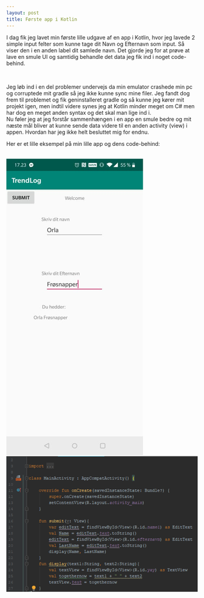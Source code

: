 ```yaml
---
layout: post
title: Første app i Kotlin
---
```

<p>I dag fik jeg lavet min første lille udgave af en app i Kotlin,
hvor jeg lavede 2 simple input felter som kunne tage dit Navn og Efternavn som input.
Så viser den i en anden label dit samlede navn. Det gjorde jeg for at prøve at lave en smule UI
og samtidig behandle det data jeg fik ind i noget code-behind. </p><br>
<p>Jeg løb ind i en del problemer undervejs da min emulator crashede min pc og corruptede mit gradle så jeg ikke kunne sync mine filer.
Jeg fandt dog frem til problemet og fik geninstalleret gradle og så kunne jeg kører mit projekt igen, men indtil videre synes jeg at Kotlin minder meget om C# men har dog en meget anden syntax og det skal man lige ind i. <br>
Nu føler jeg at jeg forstår sammenhængen i en app en smule bedre og mit næste mål bliver at kunne sende data videre til en anden activity (view) i appen. Hvordan har jeg ikke helt besluttet mig for endnu. <br>

Her er et lille eksempel på min lille app og dens code-behind: </p><br>
![](/images/firstappPICC02-06.jpg) <br>
![](/images/codepic02-06.png)

